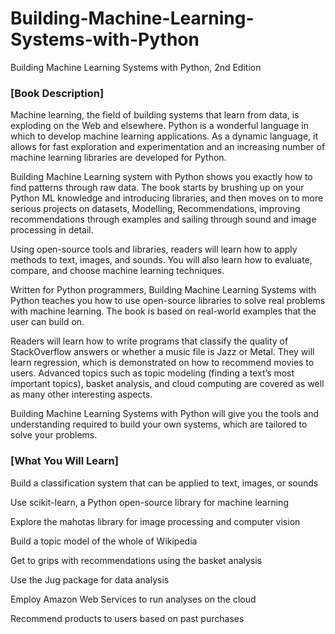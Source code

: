 # Building-Machine-Learning-Systems-with-Python
Building Machine Learning Systems with Python, 2nd Edition

### **[Book Description]**
Machine learning, the field of building systems that learn from data, is exploding on the Web and elsewhere. Python is a wonderful language in which to develop machine learning applications. As a dynamic language, it allows for fast exploration and experimentation and an increasing number of machine learning libraries are developed for Python.

Building Machine Learning system with Python shows you exactly how to find patterns through raw data. The book starts by brushing up on your Python ML knowledge and introducing libraries, and then moves on to more serious projects on datasets, Modelling, Recommendations, improving recommendations through examples and sailing through sound and image processing in detail. 

Using open-source tools and libraries, readers will learn how to apply methods to text, images, and sounds. You will also learn how to evaluate, compare, and choose machine learning techniques. 

Written for Python programmers, Building Machine Learning Systems with Python teaches you how to use open-source libraries to solve real problems with machine learning. The book is based on real-world examples that the user can build on.

Readers will learn how to write programs that classify the quality of StackOverflow answers or whether a music file is Jazz or Metal. They will learn regression, which is demonstrated on how to recommend movies to users. Advanced topics such as topic modeling (finding a text’s most important topics), basket analysis, and cloud computing are covered as well as many other interesting aspects.

Building Machine Learning Systems with Python will give you the tools and understanding required to build your own systems, which are tailored to solve your problems.


### **[What You Will Learn]**

Build a classification system that can be applied to text, images, or sounds

Use scikit-learn, a Python open-source library for machine learning

Explore the mahotas library for image processing and computer vision

Build a topic model of the whole of Wikipedia

Get to grips with recommendations using the basket analysis

Use the Jug package for data analysis

Employ Amazon Web Services to run analyses on the cloud

Recommend products to users based on past purchases
